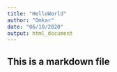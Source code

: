 ```yaml
---
title: "HelloWorld"
author: "Omkar"
date: "06/10/2020"
output: html_document
---
```


## This is a markdown file